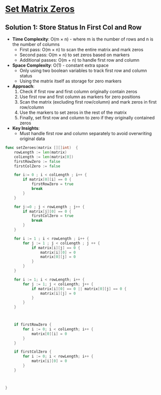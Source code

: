 # [Set Matrix Zeros](https://leetcode.com/problems/set-matrix-zeroes/)

## Solution 1: Store Status In First Col and Row
- **Time Complexity**: O(m × n) - where m is the number of rows and n is the number of columns
  - First pass: O(m × n) to scan the entire matrix and mark zeros
  - Second pass: O(m × n) to set zeros based on markers
  - Additional passes: O(m + n) to handle first row and column
- **Space Complexity**: O(1) - constant extra space
  - Only using two boolean variables to track first row and column status
  - Using the matrix itself as storage for zero markers
- **Approach**:
  1. Check if first row and first column originally contain zeros
  2. Use first row and first column as markers for zero positions
  3. Scan the matrix (excluding first row/column) and mark zeros in first row/column
  4. Use the markers to set zeros in the rest of the matrix
  5. Finally, set first row and column to zero if they originally contained zeros
- **Key Insights**:
  - Must handle first row and column separately to avoid overwriting original data


```go
func setZeroes(matrix [][]int)  {
    rowLength := len(matrix)
    colLength := len(matrix[0])
    firstRowZero := false
    firstColZero := false

    for i:= 0 ; i < colLength ; i++ {
        if matrix[0][i] == 0 {
            firstRowZero = true
            break
        }
    } 

    for j:=0 ; j < rowLength ; j++ {
        if matrix[j][0] == 0 {
            firstColZero = true
            break
        }
    }

    for i := 1 ; i < rowLength ; i++ {
        for j := 1 ; j < colLength ; j ++ {
            if matrix[i][j] == 0 {
                matrix[i][0] = 0
                matrix[0][j] = 0
            }
        }
    }

    for i := 1; i < rowLength; i++ {
        for j := 1; j < colLength; j++ {
            if matrix[i][0] == 0 || matrix[0][j] == 0 {
                matrix[i][j] = 0
            }
        }
    }



    if firstRowZero {
        for i := 0; i < colLength; i++ {
            matrix[0][i] = 0
        }
    }

    if firstColZero {
        for i := 0; i < rowLength; i++ {
            matrix[i][0] = 0
        }
    }



}
```